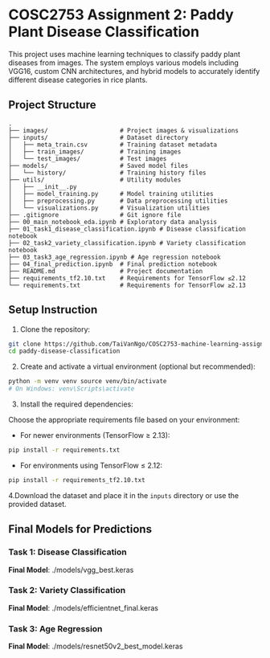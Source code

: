 # COSC2753 Assignment 2: Paddy Plant Disease Classification

This project uses machine learning techniques to classify paddy plant diseases from images. The system employs various models including VGG16, custom CNN architectures, and hybrid models to accurately identify different disease categories in rice plants.

## Project Structure

```.
.
├── images/                    # Project images & visualizations
├── inputs/                    # Dataset directory
│   ├── meta_train.csv         # Training dataset metadata
│   ├── train_images/          # Training images
│   └── test_images/           # Test images
├── models/                    # Saved model files
│   └── history/               # Training history files
├── utils/                     # Utility modules
│   ├── __init__.py
│   ├── model_training.py      # Model training utilities
│   ├── preprocessing.py       # Data preprocessing utilities
│   └── visualizations.py      # Visualization utilities
├── .gitignore                 # Git ignore file
├── 00_main_notebook_eda.ipynb # Exploratory data analysis
├── 01_task1_disease_classification.ipynb # Disease classification notebook
├── 02_task2_variety_classification.ipynb # Variety classification notebook
├── 03_task3_age_regression.ipynb # Age regression notebook
├── 04_final_prediction.ipynb  # Final prediction notebook
├── README.md                  # Project documentation
├── requirements_tf2.10.txt    # Requirements for TensorFlow ≤2.12
└── requirements.txt           # Requirements for TensorFlow ≥2.13
```

## Setup Instruction

1. Clone the repository:  

```bash
git clone https://github.com/TaiVanNgo/COSC2753-machine-learning-assignment-2
cd paddy-disease-classification
```

2. Create and activate a virtual environment (optional but recommended):

```bash
python -m venv venv source venv/bin/activate 
# On Windows: venv\Scripts\activate
```

3. Install the required dependencies:

Choose the appropriate requirements file based on your environment:

- For newer environments (TensorFlow ≥ 2.13):

```bash
pip install -r requirements.txt
```

- For environments using TensorFlow ≤ 2.12:

```bash
pip install -r requirements_tf2.10.txt
```

4.Download the dataset and place it in the `inputs` directory or use the provided dataset.

## Final Models for Predictions

### Task 1: Disease Classification

**Final Model**: ./models/vgg_best.keras

### Task 2: Variety Classification

**Final Model**: ./models/efficientnet_final.keras

### Task 3: Age Regression

**Final Model**: ./models/resnet50v2_best_model.keras